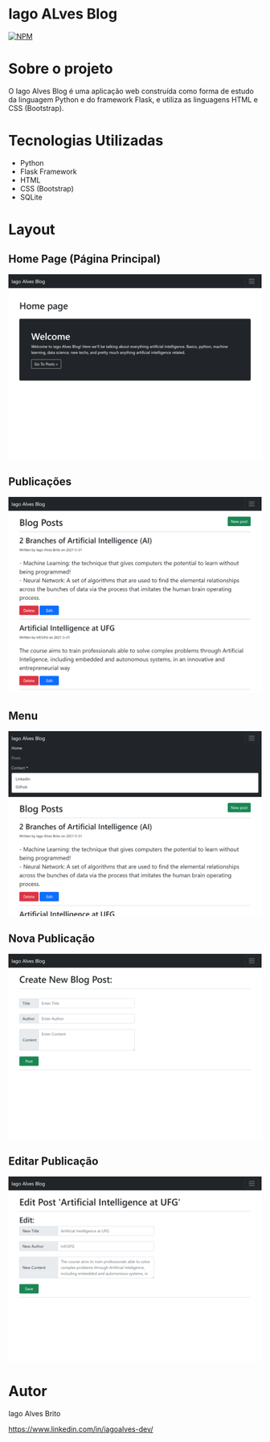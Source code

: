 # Iago ALves Blog
[![NPM](https://img.shields.io/npm/l/react)](https://github.com/iago159/Blog_Iago_Alves/blob/main/LICENSE)

# Sobre o projeto

O Iago Alves Blog é uma aplicação web construída como forma de estudo da linguagem Python e do framework Flask, e utiliza as linguagens HTML e CSS (Bootstrap).

# Tecnologias Utilizadas

- Python
- Flask Framework
- HTML
- CSS (Bootstrap)
- SQLite

# Layout

## Home Page (Página Principal)
![Index](https://github.com/iago159/Blog_Iago_Alves/blob/main/layout/homepage.png)

## Publicações
![Posts](https://github.com/iago159/Blog_Iago_Alves/blob/main/layout/posts.png)

## Menu
![Menu](https://github.com/iago159/Blog_Iago_Alves/blob/main/layout/menu_on.png)

## Nova Publicação
![Novo](https://github.com/iago159/Blog_Iago_Alves/blob/main/layout/new_post.png)

## Editar Publicação
![Editar](https://github.com/iago159/Blog_Iago_Alves/blob/main/layout/edit_post.png)

# Autor

Iago Alves Brito

https://www.linkedin.com/in/iagoalves-dev/

